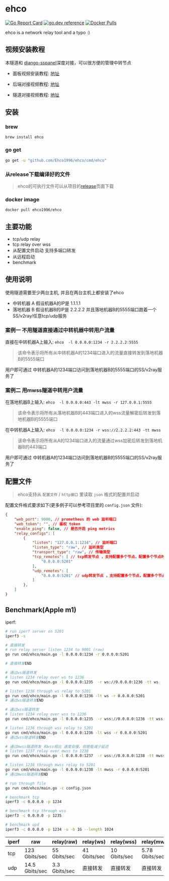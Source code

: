 # ehco

[![Go Report Card](https://goreportcard.com/badge/github.com/Ehco1996/ehco)](https://goreportcard.com/report/github.com/Ehco1996/ehco)
[![go.dev reference](https://img.shields.io/badge/go.dev-reference-007d9c?logo=go&logoColor=white&style=flat-square)](https://pkg.go.dev/github.com/Ehco1996/ehco)
[![Docker Pulls](https://img.shields.io/docker/pulls/ehco1996/ehco)](https://hub.docker.com/r/ehco1996/ehco)

ehco is a network relay tool and a typo :)

## 视频安装教程

本隧道和 [django-sspanel](https://github.com/Ehco1996/django-sspanel)深度对接，可以很方便的管理中转节点

* 面板视频安装教程: [地址](https://youtu.be/BRHcdGeufvY)

* 后端对接视频教程: [地址](https://youtu.be/QNbnya1HHU0)

* 隧道对接视频教程: [地址](https://youtu.be/R4U0NZaMUeY)

## 安装

### brew

 `brew install ehco`

### go get

```bash
go get -u "github.com/Ehco1996/ehco/cmd/ehco"
```

### 从release下载编译好的文件

> ehco的可执行文件可以从项目的[release](https://github.com/Ehco1996/ehco/releases)页面下载

### docker image

 `docker pull ehco1996/ehco`

## 主要功能

* tcp/udp relay
* tcp relay over wss
* 从配置文件启动 支持多端口转发
* 从远程启动
* benchmark

## 使用说明

使用隧道需要至少两台主机, 并且在两台主机上都安装了ehco

* 中转机器 A 假设机器A的IP是 1.1.1.1
* 落地机器 B 假设机器B的IP是 2.2.2.2 并且落地机器B的5555端口跑着一个SS/v2ray/任意tcp/udp服务

### 案例一 不用隧道直接通过中转机器中转用户流量

直接在中转机器A上输入: `ehco  -l 0.0.0.0:1234 -r 2.2.2.2:5555`

> 该命令表示将所有从中转机器A的1234端口进入的流量直接转发到落地机器B的5555端口

用户即可通过 中转机器A的1234端口访问到落地机器B的5555端口的SS/v2ray服务了

### 案例二 用mwss隧道中转用户流量

在落地机器B上输入: `ehco  -l 0.0.0.0:443 -lt mwss -r 127.0.0.1:5555`

> 该命令表示将所有从落地机器B的443端口进入的wss流量解密后转发到落地机器B的5555端口

在中转机器A上输入: `ehco  -l 0.0.0.0:1234 -r wss://2.2.2.2:443 -tt mwss`

> 该命令表示将所有从A的1234端口进入的流量通过wss加密后转发到落地机器B的443端口

用户即可通过 中转机器A的1234端口访问到落地机器B的5555端口的SS/v2ray服务了

## 配置文件

> ehco支持从 `配置文件` / `http接口` 里读取 `json` 格式的配置并启动

配置文件格式要求如下(更多例子可以参考项目里的 `config.json` 文件):

```json
{
    "web_port": 9000, // prometheus 的 web 监听端口
    "web_token": "", // 鉴权 token
    "enable_ping": false, // 是否开启 ping metrics
    "relay_configs": [
        {
            "listen": "127.0.0.1:1234", // 监听端口
            "listen_type": "raw", // 监听类型
            "transport_type": "raw", // 传输类型
            "tcp_remotes": [ // tcp转发节点 ，支持配置多个节点，配置多个节点时会自动负载均衡
                "0.0.0.0:5201"
            ],
            "udp_remotes": [
                "0.0.0.0:5201" // udp转发节点 ，支持配置多个节点，配置多个节点时会自动负载均衡
            ]
        },
    ]
}
```

## Benchmark(Apple m1)

iperf:

```sh
# run iperf server on 5201
iperf3 -s

# 直接转发
# run relay server listen 1234 to 9001 (raw)
go run cmd/ehco/main.go -l 0.0.0.0:1234 -r 0.0.0.0:5201

# 直接转发END

# 通过ws隧道转发
# listen 1234 relay over ws to 1236
go run cmd/ehco/main.go -l 0.0.0.0:1235  -r ws://0.0.0.0:1236 -tt ws

# listen 1236 through ws relay to 5201
go run cmd/ehco/main.go -l 0.0.0.0:1236 -lt ws -r 0.0.0.0:5201
# 通过ws隧道转发END

# 通过wss隧道转发
# listen 1234 relay over wss to 1236
go run cmd/ehco/main.go -l 0.0.0.0:1235  -r wss://0.0.0.0:1236 -tt wss

# listen 1236 through wss relay to 5201
go run cmd/ehco/main.go -l 0.0.0.0:1236 -lt wss -r 0.0.0.0:5201
# 通过wss隧道转发END

# 通过mwss隧道转发 和wss相比 速度会慢，但是能减少延迟
# listen 1237 relay over mwss to 1238
go run cmd/ehco/main.go -l 0.0.0.0:1237  -r wss://0.0.0.0:1238 -tt mwss

# listen 1238 through mwss relay to 5201
go run cmd/ehco/main.go -l 0.0.0.0:1238 -lt mwss -r 0.0.0.0:5201
# 通过mwss隧道转发END

# run through file
go run cmd/ehco/main.go -c config.json

# benchmark tcp
iperf3 -c 0.0.0.0 -p 1234

# benchmark tcp through wss
iperf3 -c 0.0.0.0 -p 1235

# benchmark upd
iperf3 -c 0.0.0.0 -p 1234 -u -b 1G --length 1024

```

| iperf | raw | relay(raw) | relay(ws) |relay(wss) | relay(mwss)|
| ---- | ----  | ---- | ---- | ---- | ---- |
| tcp  | 123 Gbits/sec | 55 Gbits/sec | 41 Gbits/sec | 10 Gbits/sec | 5.78 Gbits/sec |
| udp  | 14.5 Gbits/sec | 3.3 Gbits/sec | 直接转发 | 直接转发 | 直接转发 |
